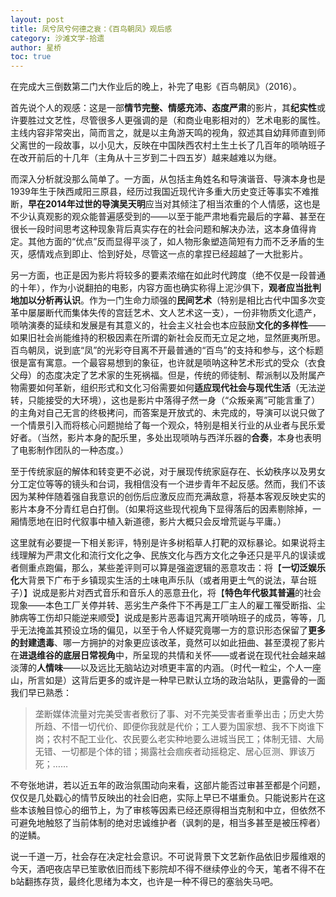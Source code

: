 ```yaml
---
layout: post
title: 凤兮凤兮何德之衰：《百鸟朝凤》观后感
category: 沙滩文学-拾遗
author: 星桥
toc: true
---
```


在完成大三倒数第二门大作业后的晚上，补完了电影《百鸟朝凤》（2016）。

首先说个人的观感：这是一部**情节完整、情感充沛、态度严肃**的影片，其**纪实性**或许要胜过文艺性，尽管很多人更强调的是（和商业电影相对的）艺术电影的属性。主线内容非常突出，简而言之，就是以主角游天鸣的视角，叙述其自幼拜师直到师父离世的一段故事，以小见大，反映在中国陕西农村土生土长了几百年的唢呐班子在改开前后的十几年（主角从十三岁到二十四五岁）越来越难以为继。

而深入分析就没那么简单了。一方面，从包括主角姓名和导演谐音、导演本身也是1939年生于陕西咸阳三原县，经历过我国近现代许多重大历史变迁等事实不难推断，**早在2014年过世的导演吴天明**应当对其倾注了相当浓重的个人情感，这也是不少认真观影的观众能普遍感受到的——以至于能严肃地看完最后的字幕、甚至在很长一段时间思考这种现象背后真实存在的社会问题和解决办法，这本身值得肯定。其他方面的“优点”反而显得平淡了，如人物形象塑造简短有力而不乏矛盾的生灭，感情戏点到即止、恰到好处，尽管这一点的拿捏已经超越了一大批影片。

另一方面，也正是因为影片将较多的要素浓缩在如此时代跨度（绝不仅是一段普通的十年），作为小说翻拍的电影，内容方面也确实称得上泥沙俱下，**观者应当批判地加以分析再认识**。作为一门生命力顽强的**民间艺术**（特别是相比古代中国多次变革中屡屡断代而集体失传的宫廷艺术、文人艺术这一支），一份非物质文化遗产，唢呐演奏的延续和发展是有其意义的，社会主义社会也本应鼓励**文化的多样性**——如果旧社会尚能维持的积极因素在所谓的新社会反而无立足之地，显然匪夷所思。百鸟朝凤，说到底“凤”的光彩夺目离不开最普通的“百鸟”的支持和参与，这个标题很是富有寓意。一个最容易想到的象征，也许就是唢呐这种艺术形式的受众（衣食父母）的态度决定了艺术家的生死祸福。但是，传统的师徒制、帮派制以及附属产物需要如何革新，组织形式和文化习俗需要如何**适应现代社会与现代生活**（无法逆转，只能接受的大环境），这也是影片中落得孑然一身（“众叛亲离”可能言重了）的主角对自己无言的终极拷问，而答案是开放式的、未完成的，导演可以说只做了一个情景引入而将核心问题抛给了每一个观众，特别是相关行业的从业者与民乐爱好者。（当然，影片本身的配乐里，多处出现唢呐与西洋乐器的**合奏**，本身也表明了电影制作团队的一种态度。）

至于传统家庭的解体和转变更不必说，对于展现传统家庭存在、长幼秩序以及男女分工定位等等的镜头和台词，我相信没有一个进步青年不起反感。然而，我们不该因为某种伴随着强自我意识的创伤后应激反应而充满敌意，将基本客观反映史实的影片本身不分青红皂白打倒。（如果将这些现代视角下显得落后的因素剔除掉，一厢情愿地在旧时代叙事中植入新道德，影片大概只会反增荒诞与平庸。）

这里就有必要提一下相关影评，特别是许多树稻草人打靶的双标暴论。如果说将主线理解为严肃文化和流行文化之争、民族文化与西方文化之争还只是平凡的误读或者侧重点跑偏，那么，某些差评则可以算是强盗逻辑的恶意攻击：将【**一切泛娱乐化**大背景下广布于乡镇现实生活的土味电声乐队（或者用更土气的说法，草台班子）】说成是影片对西式音乐和音乐人的恶意丑化，将【**特色年代极其普遍**的社会现象——本色工厂关停并转、恶劣生产条件下不再是工厂主人的雇工罹受断指、尘肺病等工伤却只能逆来顺受】说成是影片恶毒诅咒离开唢呐班子的成员，等等，几乎无法掩盖其预设立场的偏见，以至于令人怀疑究竟哪一方的意识形态保留了**更多的封建遗毒**、哪一方拥护的对象更应该改革，竟然可以如此扭曲、甚至漠视了影片在**进退维谷的底层日常视角**中，所呈现的共情和关怀——或者说在现代社会越来越淡薄的**人情味**——以及远比无脑站边对喷更丰富的内涵。（时代一粒尘，个人一座山，所言如是）这背后更多的或许是一种早已默认立场的政治站队，更露骨的一面我们早已熟悉：

> 垄断媒体流量对完美受害者敷衍了事、对不完美受害者重拳出击；历史大势所趋、不惜一切代价、即便你我就是代价；工人要为国家想、我不下岗谁下岗；农村不配工业化、农民要么老实种地要么进城当民工；体制无错、大局无错、一切都是个体的错；揭露社会痼疾者动摇稳定、居心叵测、罪该万死；……

不夸张地讲，若以近五年的政治氛围动向来看，这部片能否过审甚至都是个问题，仅仅是几处戳心的情节反映出的社会旧疤，实际上早已不堪重负。只能说影片在这些本该触目惊心的细节上，为了审核等因素已经还原得相当克制和中立，但依然不可避免地触怒了当前体制的绝对忠诚维护者（讽刺的是，相当多甚至是被压榨者）的逆鳞。

说一千道一万，社会存在决定社会意识。不可说背景下文艺新作品依旧步履维艰的今天，酒吧夜店早已笙歌依旧而线下影院却不得不继续停业的今天，笔者不得不在b站翻拣存货，最终化思绪为本文，也许是一种不得已的塞翁失马吧。
